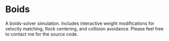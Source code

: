 # Boids
A boids-solver simulation. Includes interactive weight modifications for velocity matching, flock centering, and collision avoidance. Please feel free to contact me for the source code.
